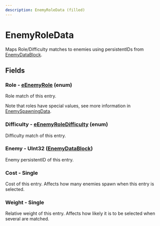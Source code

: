 ```yaml
---
description: EnemyRoleData (filled)
---
```


# EnemyRoleData

Maps Role/Difficulty matches to enemies using persistentIDs from [EnemyDataBlock](../datablocks/main/enemy.md).

## Fields

### Role - [eEnemyRole](../enum-types.md#eenemyrole) (enum)

Role match of this entry.

Note that roles have special values, see more information in [EnemySpawningData](enemyspawningdata.md#how-to-pick-enemy-spawns).

### Difficulty - [eEnemyRoleDifficulty](../enum-types.md#eenemyroledifficulty) (enum)

Difficulty match of this entry.

### Enemy - UInt32 ([EnemyDataBlock](../datablocks/main/enemy.md))

Enemy persistentID of this entry.

### Cost - Single

Cost of this entry. Affects how many enemies spawn when this entry is selected.

### Weight - Single

Relative weight of this entry. Affects how likely it is to be selected when several are matched.
